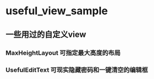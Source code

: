 # useful_view_sample

## 一些用过的自定义view

### MaxHeightLayout 可指定最大高度的布局

### UsefulEditText 可现实隐藏密码和一键清空的编辑框
